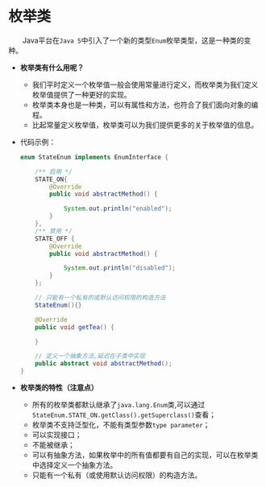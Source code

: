 # 枚举类
&emsp;&emsp;Java平台在`Java 5`中引入了一个新的类型`Enum`枚举类型，这是一种类的变种。

- **枚举类有什么用呢？**
    - 我们平时定义一个枚举值一般会使用常量进行定义，而枚举类为我们定义枚举值提供了一种更好的实现。
    - 枚举类本身也是一种类，可以有属性和方法，也符合了我们面向对象的编程。
    - 比起常量定义枚举值，枚举类可以为我们提供更多的关于枚举值的信息。

- 代码示例：
    ``` java
    enum StateEnum implements EnumInterface {

        /** 启用 */
        STATE_ON{
            @Override
            public void abstractMethod() {

                System.out.println("enabled");
            }
        },
        /** 禁用 */
        STATE_OFF {
            @Override
            public void abstractMethod() {

                System.out.println("disabled");
            }
        };

        // 只能有一个私有的或默认访问权限的构造方法
        StateEnum(){}

        @Override
        public void getTea() {

        }

        // 定义一个抽象方法,延迟在子类中实现
        public abstract void abstractMethod();
    }
    ```
- **枚举类的特性（注意点）**
    - 所有的枚举类都默认继承了`java.lang.Enum`类,可以通过`StateEnum.STATE_ON.getClass().getSuperclass()`查看；
    - 枚举类不支持泛型化，不能有类型参数`type parameter`；
    - 可以实现接口；
    - 不能被继承；
    - 可以有抽象方法，如果枚举中的所有值都要有自己的实现，可以在枚举类中选择定义一个抽象方法。
    - 只能有一个私有（或使用默认访问权限）的构造方法。
